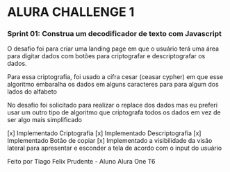 # ALURA CHALLENGE 1

### Sprint 01: Construa um decodificador de texto com Javascript

O desafio foi para criar uma landing page em que o usuário terá uma área para digitar dados com botões para criptografar e descriptografar os dados.

Para essa criptografia, foi usado a cifra cesar (ceasar cypher) em que esse algoritmo embaralha os dados em alguns caracteres para para algum dos lados do alfabeto

No desafio foi solicitado para realizar o replace dos dados mas eu preferi usar um outro tipo de algoritmo que criptografa todos os dados em vez de ser algo mais simplificado

[x] Implementado Criptografia
[x] Implementado Descriptografia
[x] Implementado Botão de copiar
[x] Implementado a visibilidade da visão lateral para apresentar e esconder a tela de acordo com o input do usuário

Feito por Tiago Felix Prudente - Aluno Alura One T6